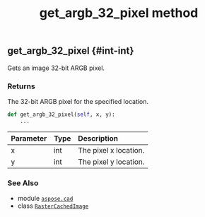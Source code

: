 ﻿---
title: get_argb_32_pixel method
second_title: Aspose.CAD for Python via .NET API References
description: 
type: docs
weight: 140
url: /python-net/aspose.cad/rastercachedimage/get_argb_32_pixel/
is_root: false
---

## get_argb_32_pixel {#int-int}

Gets an image 32-bit ARGB pixel.


### Returns 


The 32-bit ARGB pixel for the specified location.


```python
def get_argb_32_pixel(self, x, y):
    ...
```


| Parameter | Type | Description |
| :- | :- | :- |
| x | int | The pixel x location. |
| y | int | The pixel y location. |



### See Also
* module [`aspose.cad`](../../)
* class [`RasterCachedImage`](/cad/python-net/aspose.cad/rastercachedimage)
